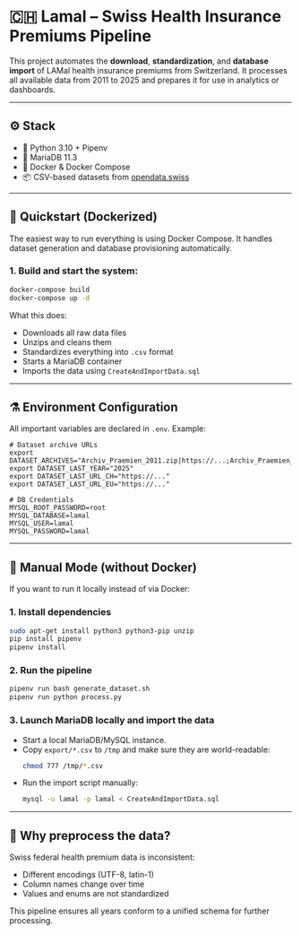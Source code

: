 # 🇨🇭 Lamal – Swiss Health Insurance Premiums Pipeline

This project automates the **download**, **standardization**, and **database import** of LAMal health insurance premiums from Switzerland. It processes all available data from 2011 to 2025 and prepares it for use in analytics or dashboards.

---

## ⚙️ Stack

- 🐍 Python 3.10 + Pipenv
- 🐬 MariaDB 11.3
- 🐳 Docker & Docker Compose
- 📦 CSV-based datasets from [opendata.swiss](https://opendata.swiss)

---

## 🚀 Quickstart (Dockerized)

The easiest way to run everything is using Docker Compose. It handles dataset generation and database provisioning automatically.

### 1. Build and start the system:

```bash
docker-compose build
docker-compose up -d
```

What this does:
- Downloads all raw data files
- Unzips and cleans them
- Standardizes everything into `.csv` format
- Starts a MariaDB container
- Imports the data using `CreateAndImportData.sql`

---

## ⚗️ Environment Configuration

All important variables are declared in `.env`. Example:

```env
# Dataset archive URLs
export DATASET_ARCHIVES="Archiv_Praemien_2011.zip|https://...;Archiv_Praemien_2012.zip|https://...;..."
export DATASET_LAST_YEAR="2025"
export DATASET_LAST_URL_CH="https://..."
export DATASET_LAST_URL_EU="https://..."

# DB Credentials
MYSQL_ROOT_PASSWORD=root
MYSQL_DATABASE=lamal
MYSQL_USER=lamal
MYSQL_PASSWORD=lamal
```

---

## 🔧 Manual Mode (without Docker)

If you want to run it locally instead of via Docker:

### 1. Install dependencies

```bash
sudo apt-get install python3 python3-pip unzip
pip install pipenv
pipenv install
```

### 2. Run the pipeline

```bash
pipenv run bash generate_dataset.sh
pipenv run python process.py
```

### 3. Launch MariaDB locally and import the data

- Start a local MariaDB/MySQL instance.
- Copy `export/*.csv` to `/tmp` and make sure they are world-readable:
  ```bash
  chmod 777 /tmp/*.csv
  ```
- Run the import script manually:
  ```bash
  mysql -u lamal -p lamal < CreateAndImportData.sql
  ```

---

## 🧠 Why preprocess the data?

Swiss federal health premium data is inconsistent:
- Different encodings (UTF-8, latin-1)
- Column names change over time
- Values and enums are not standardized

This pipeline ensures all years conform to a unified schema for further processing.
